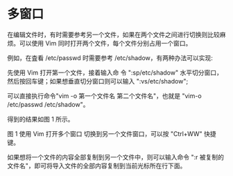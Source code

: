 # 多窗口

在编辑文件时，有时需要参考另一个文件，如果在两个文件之间进行切换则比较麻烦。可以使用 Vim 同时打开两个文件，每个文件分别占用一个窗口。

例如，在査看 /etc/passwd 时需要参考 /etc/shadow，有两种办法可以实现:

先使用 Vim 打开第一个文件，接着输入命 令 ":sp/etc/shadow" 水平切分窗口，然后按回车键；如果想垂直切分窗口则可以输入 ":vs/etc/shadow";

可以直接执行命令"vim -o 第一个文件名 第二个文件名"，也就是 "vim-o /etc/passwd /etc/shadow"。

得到的结果如图 1 所示。

图 1 使用 Vim 打开多个窗口
切换到另一个文件窗口，可以按 "Ctrl+WW" 快捷键。

如果想将一个文件的内容全部复制到另一个文件中，则可以输入命令 ":r 被复制的文件名"，即可将导入文件的全部内容复制到当前光标所在行下面。
